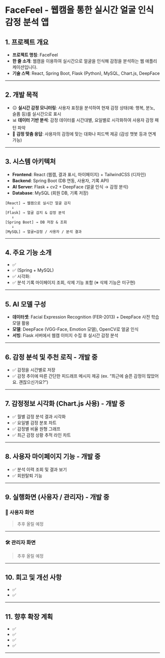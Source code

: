 # FaceFeel - 웹캠을 통한 실시간 얼굴 인식 감정 분석 앱

## 1. 프로젝트 개요
- **프로젝트 명칭**: FaceFeel
- **한 줄 소개**: 웹캠을 이용하여 실시간으로 얼굴을 인식해 감정을 분석하는 웹 애플리케이션입니다.
- **기술 스택**: React, Spring Boot, Flask (Python), MySQL, Chart.js, DeepFace

---

## 2. 개발 목적
- 😐 **실시간 감정 모니터링**: 사용자 표정을 분석하여 현재 감정 상태(예: 행복, 분노, 슬픔 등)를 실시간으로 표시
- 📊 **데이터 기반 분석**: 감정 데이터를 시간대별, 요일별로 시각화하여 사용자 감정 패턴 파악
- 💬 **감정 맞춤 응답**: 사용자의 감정에 맞는 대화나 피드백 제공 (감성 챗봇 등과 연계 가능)

---

## 3. 시스템 아키텍처
- **Frontend**: React (웹캠, 결과 표시, 마이페이지) + TailwindCSS (디자인)
- **Backend**: Spring Boot (DB 연동, 사용자, 기록 API)
- **AI Server**: Flask + cv2 + DeepFace (얼굴 인식 → 감정 분석)
- **Database**: MySQL (회원 DB, 기록 저장)

```
[React] → 웹캠으로 실시간 얼굴 감지
   ↓
[Flask] → 얼굴 감지 & 감정 분석
   ↓
[Spring Boot] → DB 저장 & 조회
   ↓
[MySQL] → 얼굴+감정 / 사용자 / 분석 결과
```

---

## 4. 주요 기능 소개
- ✅ 
- ✅ (Spring + MySQL)  
- ✅ 시각화: 
- ✅ 분석 기록 마이페이지 조회, 삭제 기능 포함 (※ 삭제 기능은 미구현)

---

## 5. AI 모델 구성
- **데이터셋**: Facial Expression Recognition (FER-2013) + DeepFace 사전 학습 모델 활용
- **모델**: DeepFace (VGG-Face, Emotion 모델), OpenCV로 얼굴 인식
- **서빙**: Flask 서버에서 웹캠 이미지 수집 후 실시간 감정 분석

---
 
## 6. 감정 분석 및 추천 로직 - 개발 중
- ✅ 감정을 시간별로 저장
- ✅ 감정 추이에 따른 간단한 피드래프 메시지 제공 (ex. “최근에 슬픈 감정이 많았어요. 괜찮으신가요?”)

---

## 7. 감정정보 시각화 (Chart.js 사용) - 개발 중
- ✅ 월별 감정 분석 결과 시각화
- ✅ 요일별 감정 분포 차트
- ✅ 감정별 비율 원형 그래프
- ✅ 최근 감정 상황 추적 라인 차트

---

## 8. 사용자 마이페이지 기능 - 개발 중
- ✅ 분석 이력 조회 및 결과 보기
- ✅ 회원탈퇴 기능
---

## 9. 실행화면 (사용자 / 관리자) - 개발 중
### 👤 사용자 화면
> 추후 올릴 예정


---

### 🛠 관리자 화면
> 추후 올릴 예정


---

## 10. 회고 및 개선 사항
- ✅ 
- ✅ 

---

## 11. 향후 확장 계획
- ✅ 
- ✅ 
- ✅ 
- ✅ 

---
